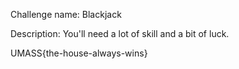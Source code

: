 Challenge name: Blackjack

Description: You'll need a lot of skill and a bit of luck.

UMASS{the-house-always-wins}